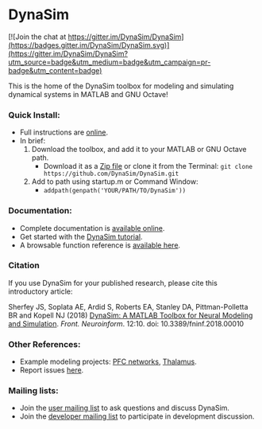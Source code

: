 # DynaSim

[![Join the chat at https://gitter.im/DynaSim/DynaSim](https://badges.gitter.im/DynaSim/DynaSim.svg)](https://gitter.im/DynaSim/DynaSim?utm_source=badge&utm_medium=badge&utm_campaign=pr-badge&utm_content=badge)

This is the home of the DynaSim toolbox for modeling and simulating dynamical
systems in MATLAB and GNU Octave!

### Quick Install:

* Full instructions are [online](https://github.com/DynaSim/DynaSim/wiki/Installation).
* In brief:
  1. Download the toolbox, and add it to your MATLAB or GNU Octave path.
      * Download it as a [Zip file](https://github.com/DynaSim/DynaSim/archive/master.zip) or clone it from the Terminal: `git clone https://github.com/DynaSim/DynaSim.git`
  2. Add to path using startup.m or Command Window:
      * `addpath(genpath('YOUR/PATH/TO/DynaSim'))`

### Documentation:

- Complete documentation is [available online](https://dynasim.github.io/docs).
- Get started with the [DynaSim tutorial](https://github.com/DynaSim/DynaSim/wiki/DynaSim-Getting-Started-Tutorial).
- A browsable function reference is [available here](https://dynasim.github.io/docs/function_reference).

### Citation
If you use DynaSim for your published research, please cite this introductory article:

Sherfey JS, Soplata AE, Ardid S, Roberts EA, Stanley DA, Pittman-Polletta BR and Kopell NJ (2018) [DynaSim: A MATLAB Toolbox for Neural Modeling and Simulation](https://www.frontiersin.org/articles/10.3389/fninf.2018.00010/full). *Front. Neuroinform*. 12:10. doi: 10.3389/fninf.2018.00010

### Other References:

- Example modeling projects: [PFC networks](https://github.com/jsherfey/PFC_models), [Thalamus](https://github.com/asoplata/ching2010_tcre_dynasim_mechanisms).
- Report issues [here](https://github.com/DynaSim/DynaSim/issues).

### Mailing lists:

- Join the [user mailing list](https://groups.google.com/forum/#!forum/dynasim-users) to ask questions and discuss DynaSim.
- Join the [developer mailing list](https://groups.google.com/forum/#!forum/dynasim-developers) to participate in development discussion.
